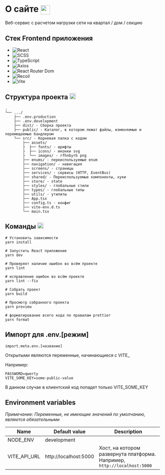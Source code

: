 # О сайте <img align="center" src="https://c.tenor.com/fYg91qBpDdgAAAAi/bongo-cat-transparent.gif"  width="30">
Веб-сервис с расчетом нагрузки сети на квартал / дом / секцию

## Стек Frontend приложения
- ![React](https://img.shields.io/badge/react-%2320232a.svg?style=for-the-badge&logo=react&logoColor=%2361DAFB)
- ![SCSS](https://img.shields.io/badge/SCSS-hotpink.svg?style=for-the-badge&logo=SASS&logoColor=white)
- ![TypeScript](https://img.shields.io/badge/typescript-%23007ACC.svg?style=for-the-badge&logo=typescript&logoColor=white)
- ![Axios](https://img.shields.io/badge/Axios-5A29E4.svg?style=for-the-badge&logo=Axios&logoColor=white)
- ![React Router Dom](https://img.shields.io/badge/React%20Router-CA4245.svg?style=for-the-badge&logo=React-Router&logoColor=white)
- ![Recoil](https://img.shields.io/badge/Recoil-3578E5.svg?style=for-the-badge&logo=Recoil&logoColor=white)
- ![Vite](https://img.shields.io/badge/Vite-646CFF.svg?style=for-the-badge&logo=Vite&logoColor=white)

## Структура проекта <img src="https://media2.giphy.com/media/QssGEmpkyEOhBCb7e1/giphy.gif?cid=ecf05e47a0n3gi1bfqntqmob8g9aid1oyj2wr3ds3mg700bl&rid=giphy.gif" width ="20">
```
.
└── .../
    ├── .env.production
    ├── .env.development
    ├── dist/ - Сборка проекта
    ├── public/ - Каталог, в котором лежат файлы, изменяемые и перемещаемые бандлером
    └── src/ - Корневая папка с кодом
        ├── assets/
        ├  ├── fonts/ - шрифты
        ├  ├── icons/ - иконки svg
        ├  └── images/ - rfhnbyrb png 
        ├── enums/ - переиспользуемые enum
        ├── navigation/ - навигация
        ├── screens/ - страницы
        ├── services/ - сервисы (HTTP, EventBus)
        ├── shared/ - Переиспользуемые компоненты, хуки
        ├── store/ - state
        ├── styles/ - глобальные стили
        ├── types/ - глобальные типы
        ├── utils/ - утилиты
        ├── App.tsx
        ├── config.ts - конфиг
        ├── vite-env.d.ts
        └── main.tsx
```


## Команды <img src="https://media2.giphy.com/media/QssGEmpkyEOhBCb7e1/giphy.gif?cid=ecf05e47a0n3gi1bfqntqmob8g9aid1oyj2wr3ds3mg700bl&rid=giphy.gif" width ="20">

```
# Установить зависимости
yarn install

# Запустить React приложение
yarn dev

# Проверяет наличие ошибок во всём проекте
yarn lint 

# исправление ошибок во всём проекте
yarn lint --fix

# Собрать проект
yarn build

# Просмотр собранного проекта
yarn preview

# форматирование всего кода по правилам prettier
yarn format
```

## Импорт для .env.[режим]

```
import.meta.env.[название]
```

Открытыми являются переменные, начинающиеся с VITE_

Например:
```
PASSWORD=qwerty
VITE_SOME_KEY=some-public-value
```

В данном случае в клиентский код попадет только VITE_SOME_KEY


## Environment variables

_Примечание: Переменные, не имеющие значений по умолчанию, являются обязательными_

| Name         | Default value          | Description                                                              |
|--------------|------------------------|--------------------------------------------------------------------------|
| NODE_ENV     | development            |                                                                          |
| VITE_API_URL | http://localhost:5000  | Хост, на котором развернута платформа. Например, `http://localhost:5000` |

